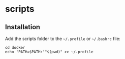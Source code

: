 # scripts

## Installation

Add the scripts folder to the `~/.profile` or `~/.bashrc` file:

```shell script
cd docker
echo 'PATH=$PATH:'"$(pwd)" >> ~/.profile
```
